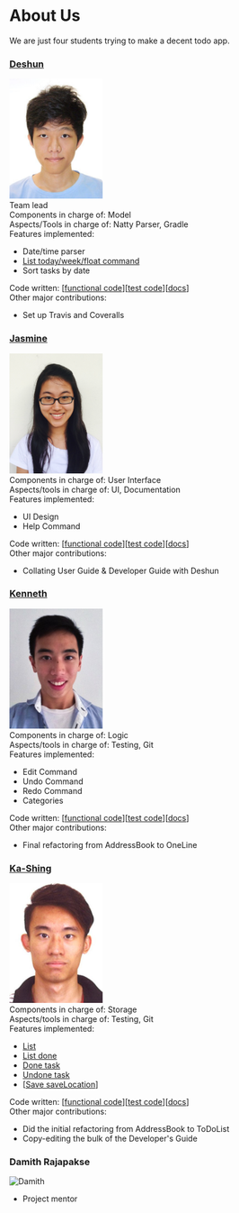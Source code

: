 # About Us 

We are just four students trying to make a decent todo app.

### [Deshun](https://github.com/unusep)
<img src ="https://github.com/CS2103AUG2016-W09-C1/main/blob/master/docs/images/Cai%20Deshun.jpg" width="166" height="213" /><br>
Team lead<br>
Components in charge of: Model<br>
Aspects/Tools in charge of: Natty Parser, Gradle<br>
Features implemented:
- Date/time parser
- [List today/week/float command](https://github.com/CS2103AUG2016-W09-C1/main/blob/master/docs/UserGuide.md#4)
- Sort tasks by date

Code written: [[functional code](../collated/main/A0138848M.md)][[test code](../collated/test/A0138848M.md)][[docs](../collated/docs/A0138848M.md)]<br>
Other major contributions:
- Set up Travis and Coveralls

### [Jasmine](https://github.com/jasminish) 
<img src="https://github.com/CS2103AUG2016-W09-C1/main/blob/master/docs/images/Jasmine%20Ang.jpg" width="166" height="213" /><br>
Components in charge of: User Interface<br>
Aspects/tools in charge of: UI, Documentation<br>
Features implemented: 
- UI Design
- Help Command

Code written: [[functional code](../collated/main/A0142605N.md)][[test code](../collated/test/A0142605N.md)][[docs](../collated/docs/A0142605N.md)]<br>
Other major contributions:
- Collating User Guide & Developer Guide with Deshun 

### [Kenneth](https://github.com/Kenneth-LJS) 
<img src="https://github.com/CS2103AUG2016-W09-C1/main/blob/master/docs/images/Kenneth%20Loh.jpg" width="166" height="213" /><br>
Components in charge of: Logic<br>
Aspects/tools in charge of: Testing, Git<br>
Features implemented: 
- Edit Command
- Undo Command
- Redo Command
- Categories

Code written: [[functional code](../collated/main/A0140156R.md)][[test code](../collated/test/A0140156R.md)][[docs](../collated/docs/A0140156R.md)]<br>
Other major contributions:
- Final refactoring from AddressBook to OneLine

### [Ka-Shing](https://github.com/ongks)
<img src="https://github.com/CS2103AUG2016-W09-C1/main/blob/master/docs/images/Ong%20Ka-Shing.jpg" width="166" height="213" /><br>
Components in charge of: Storage<br>
Aspects/tools in charge of: Testing, Git<br>
Features implemented:
- [List](https://github.com/CS2103AUG2016-W09-C1/main/blob/master/docs/UserGuide.md#4.1-list-all-tasks)
- [List done](https://github.com/CS2103AUG2016-W09-C1/main/blob/master/docs/UserGuide.md#4.5-list-done)
- [Done task](https://github.com/CS2103AUG2016-W09-C1/main/blob/master/docs/UserGuide.md)
- [Undone task](https://github.com/CS2103AUG2016-W09-C1/main/blob/master/docs/UserGuide.md)
- [[Save saveLocation](https://github.com/CS2103AUG2016-W09-C1/main/blob/master/docs/UserGuide)]

Code written: [[functional code](../collated/main/A0121657H.md)][[test code](../collated/test/A0121657H.md)][[docs](../collated/docs/A0121657H.md)]<br>
Other major contributions:
- Did the initial refactoring from AddressBook to ToDoList 
- Copy-editing the bulk of the Developer's Guide 

### Damith Rajapakse
![Damith](https://github.com/CS2103AUG2016-W09-C1/main/blob/master/docs/images/DamithRajapakse.jpg)
- Project mentor 
